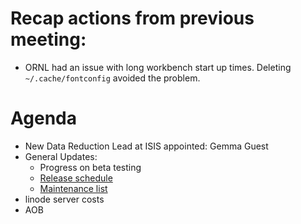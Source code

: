 # Recap actions from previous meeting:

- ORNL had an issue with long workbench start up times. Deleting `~/.cache/fontconfig` avoided the problem.

# Agenda
- New Data Reduction Lead at ISIS appointed: Gemma Guest
- General Updates:
  - Progress on beta testing
  - [Release schedule](https://github.com/mantidproject/mantid/milestones)
  - [Maintenance list](https://github.com/mantidproject/mantid/projects/15)
- linode server costs
- AOB
